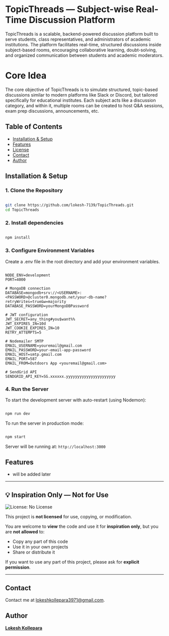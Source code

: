 # TopicThreads — Subject-wise Real-Time Discussion Platform

TopicThreads is a scalable, backend-powered discussion platform built to serve students, class representatives, and administrators of academic institutions. The platform facilitates real-time, structured discussions inside subject-based rooms, encouraging collaborative learning, doubt-solving, and organized communication between students and academic moderators.

# Core Idea

The core objective of TopicThreads is to simulate structured, topic-based discussions similar to modern platforms like Slack or Discord, but tailored specifically for educational institutes. Each subject acts like a discussion category, and within it, multiple rooms can be created to host Q&A sessions, exam prep discussions, announcements, etc.

## Table of Contents

- [Installation & Setup](#installation--setup)
- [Features](#features)
- [License](#-inspiration-only--not-for-use)
- [Contact](#contact)
- [Author](#author)

## Installation & Setup

### 1. Clone the Repository

```bash

git clone https://github.com/lokesh-7139/TopicThreads.git
cd TopicThreads
```

### 2. Install dependencies

```bash

npm install
```

### 3. Configure Environment Variables

Create a .env file in the root directory and add your environment variables.

```env

NODE_ENV=development
PORT=4000

# MongoDB connection
DATABASE=mongodb+srv://<USERNAME>:<PASSWORD>@cluster0.mongodb.net/your-db-name?retryWrites=true&w=majority
DATABASE_PASSWORD=yourMongoDBPassword

# JWT configuration
JWT_SECRET=any_thing#you$want%%
JWT_EXPIRES_IN=10d
JWT_COOKIE_EXPIRES_IN=10
RETRY_ATTEMPTS=5

# Nodemailer SMTP
EMAIL_USERNAME=youremail@gmail.com
EMAIL_PASSWORD=your-email-app-password
EMAIL_HOST=smtp.gmail.com
EMAIL_PORT=587
EMAIL_FROM=Outdoors App <youremail@gmail.com>

# SendGrid API
SENDGRID_API_KEY=SG.xxxxxx.yyyyyyyyyyyyyyyyyyyyyy

```

### 4. Run the Server

To start the development server with auto-restart (using Nodemon):

```bash

npm run dev
```

To run the server in production mode:

```bash

npm start
```

Server will be running at: `http://localhost:3000`

## Features

- will be added later

---

## 💡 Inspiration Only — Not for Use

![License: No License](https://img.shields.io/badge/license-NO--LICENSE-red)

This project is **not licensed** for use, copying, or modification.

You are welcome to **view** the code and use it for **inspiration only**, but you are **not allowed** to:

- Copy any part of this code
- Use it in your own projects
- Share or distribute it

If you want to use any part of this project, please ask for **explicit permission**.

---

## Contact

Contact me at [lokeshkollepara3971@gmail.com](mailto:lokeshkollepara3971@gmail.com).

## Author

**[Lokesh Kollepara](https://www.linkedin.com/in/kollepara-bapiraju/)**
